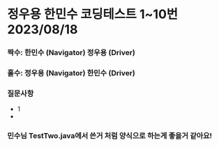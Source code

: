 # 정우용 한민수 코딩테스트 1~10번 2023/08/18
### 짝수: 한민수 (Navigator) 정우용 (Driver)
### 홀수: 정우용 (Navigator) 한민수 (Driver)
### 질문사항 
- 1
- 

### 민수님 TestTwo.java에서 쓴거 처럼 양식으로 하는게 좋을거 같아요!
